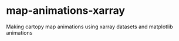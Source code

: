 # map-animations-xarray
Making cartopy map animations using xarray datasets and matplotlib animations
